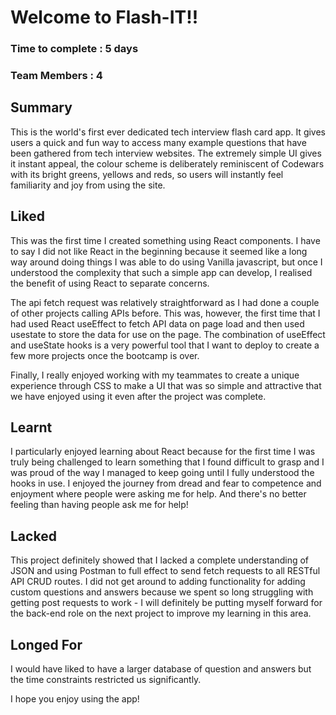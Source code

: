 # Welcome to Flash-IT!! 

### Time to complete : 5 days
### Team Members : 4


## Summary 

This is the world's first ever dedicated tech interview flash card app. It gives users a quick and fun way to access many example questions that have been gathered from tech interview websites. The extremely simple UI gives it instant appeal, the colour scheme is deliberately reminiscent of Codewars with its bright greens, yellows and reds, so users will instantly feel familiarity and joy from using the site.

## Liked

This was the first time I created something using React components. I have to say I did not like React in the beginning because it seemed like a long way around doing things I was able to do using Vanilla javascript, but once I understood the complexity that such a simple app can develop, I realised the benefit of using React to separate concerns. 

The api fetch request was relatively straightforward as I had done a couple of other projects calling APIs before. This was, however, the first time that I had used React useEffect to fetch API data on page load and then used usestate to store the data for use on the page. The combination of useEffect and useState hooks is a very powerful tool that I want to deploy to create a few more projects once the bootcamp is over.

Finally, I really enjoyed working with my teammates to create a unique experience through CSS to make a UI that was so simple and attractive that we have enjoyed using it even after the project was complete. 

## Learnt

I particularly enjoyed learning about React because for the first time I was truly being challenged to learn something that I found difficult to grasp and I was proud of the way I managed to keep going until I fully understood the hooks in use. I enjoyed the journey from dread and fear to competence and enjoyment where people were asking me for help. And there's no better feeling than having people ask me for help!

## Lacked 

This project definitely showed that I lacked a complete understanding of JSON and using Postman to full effect to send fetch requests to all RESTful API CRUD routes. I did not get around to adding functionality for adding custom questions and answers because we spent so long struggling with getting post requests to work - I will definitely be putting myself forward for the back-end role on the next project to improve my learning in this area.


## Longed For

I would have liked to have a larger database of question and answers but the time constraints restricted us significantly.



I hope you enjoy using the app!

